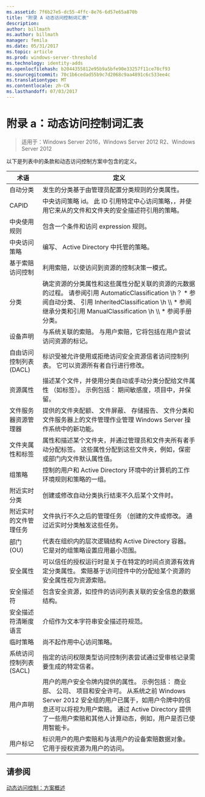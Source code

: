 ```yaml
---
ms.assetid: 7f6b27e5-dc55-4ffc-8e76-6d57e65a870b
title: "附录 A 动态访问控制词汇表"
description: 
author: billmath
ms.author: billmath
manager: femila
ms.date: 05/31/2017
ms.topic: article
ms.prod: windows-server-threshold
ms.technology: identity-adds
ms.openlocfilehash: b2044355812e95b9a5bfe90e33257f11ce78cf93
ms.sourcegitcommit: 70c1b6cedad55b9c7d2068c9aa4891c6c533ee4c
ms.translationtype: MT
ms.contentlocale: zh-CN
ms.lasthandoff: 07/03/2017
---
```

# <a name="appendix-a-dynamic-access-control-glossary"></a>附录 a：动态访问控制词汇表

>适用于：Windows Server 2016，Windows Server 2012 R2、Windows Server 2012

以下是列表中的条款和动态访问控制方案中包含的定义。  
  
|术语|定义|  
|--------|--------------|  
|自动分类|发生的分类基于由管理员配置分类规则的分类属性。|  
|CAPID|中央访问策略 id。 此 ID 引用特定中心访问策略，，并使用它来从的文件和文件夹的安全描述符引用的策略。|  
|中央使用规则|包含一个条件和访问 expression 规则。|  
|中央访问策略|编写、 Active Directory 中托管的策略。|  
|基于索赔访问控制|利用索赔，以使访问到资源的控制决策一模式。|  
|分类|确定资源的分类属性和这些属性分配关联的资源的元数据的过程。 请参阅引用 AutomaticClassification \h？ * 参阅自动分类、 引用 InheritedClassification \h \\\ * 参阅继承分类和引用 ManualClassification \h \\\ * 参阅手册分类。|  
|设备声明|与系统关联的索赔。  与用户索赔，它将包括在用户尝试访问资源的标记。|  
|自由访问控制列表 (DACL)|标识受被允许使用或拒绝访问安全资源信者访问控制列表。 它可以资源所有者自行进行修改。|  
|资源属性|描述某个文件，并使用分类自动或手动分类分配给文件属性 （如标签）。 示例包括： 期间敏感度，项目中，并保留。|  
|文件服务器资源管理器|提供的文件夹配额、 文件屏蔽、 存储报告、 文件分类和文件服务器上的文件管理作业管理 Windows Server 操作系统中的新功能。|  
|文件夹属性和标签|属性和描述某个文件夹，并通过管理员和文件夹所有者手动分配标签。 这些属性分配到这些文件夹，例如，保密或部门内文件默认属性值。|  
|组策略|控制的用户和 Active Directory 环境中的计算机的工作环境规则和策略的一组。|  
|附近实时分类|创建或修改自动分类执行结束不久后某个文件时。|  
|附近实时的文件管理任务|文件执行不久之后的管理任务 （创建的文件或修改。 通过近实时分类触发这些任务。|  
|部门 (OU)|代表在组织内的层次逻辑结构 Active Directory 容器。 它是对的组策略设置应用最小范围。|  
|安全属性|可以信任的授权运行时是关于在特定的时间点资源有效肯定分类属性。 索赔基于访问控件中的分配给某个资源的安全属性视为资源索赔。|  
|安全描述符|包含安全资源，如控件的访问列表关联的安全信息的数据结构。|  
|安全描述符清晰度语言|介绍作为文本字符串安全描述符规范。|  
|临时策略|尚不起作用中心访问策略。|  
|系统访问控制列表 (SACL)|指定的访问权限类型访问控制列表尝试通过受审核记录需要生成的特定信者。|  
|用户声明|用户的用户安全令牌内提供的属性。 示例包括： 商业部、 公司、 项目和安全许可。  从系统之前 Windows Server 2012 安全组的用户已属于，如用户令牌中的信息还可以将视为用户索赔。 通过 Active Directory 提供了一些用户索赔和其他人计算动态，例如，用户是否已使用智能卡。|  
|用户标记|标识用户的用户索赔和与该用户的设备索赔数据对象。 它用于授权资源为用户的访问。|  
  
## <a name="see-also"></a>请参阅  
[动态访问控制：方案概述](Dynamic-Access-Control--Scenario-Overview.md)  
  


